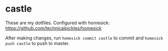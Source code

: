 castle
======

These are my dotfiles. Configured with homesick: https://github.com/technicalpickles/homesick

After making changes, run `homesick commit castle` to commit and `homesick push castle` to push to master.

